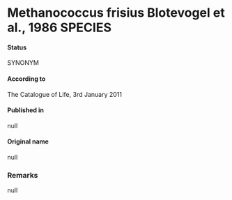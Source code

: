 # Methanococcus frisius Blotevogel et al., 1986 SPECIES

#### Status
SYNONYM

#### According to
The Catalogue of Life, 3rd January 2011

#### Published in
null

#### Original name
null

### Remarks
null